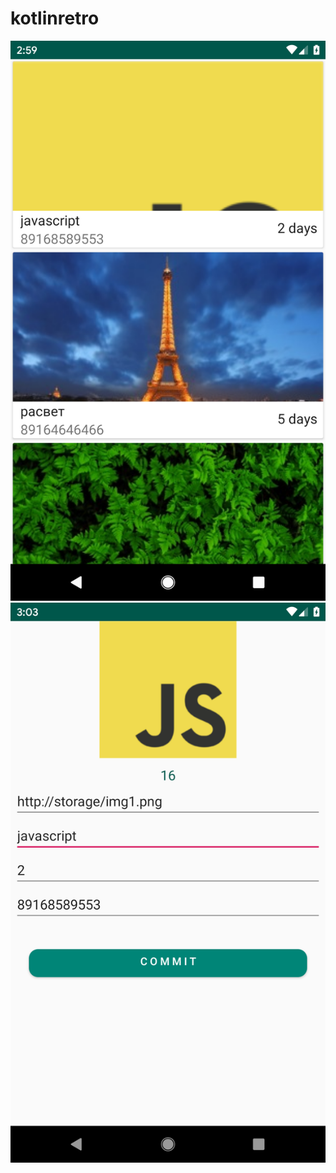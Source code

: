 # kotlinretro
[![CodePath](https://github.com/ghostnoop/kotlinretro/blob/master/art/Screenshot.png)](http://codepath.com)
[![CodePath](https://github.com/ghostnoop/kotlinretro/blob/master/art/Screenshot1.png)](http://codepath.com)
